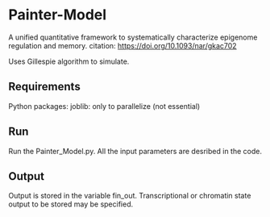 # Painter-Model
A unified quantitative framework to systematically characterize epigenome regulation and memory. citation: https://doi.org/10.1093/nar/gkac702

Uses Gillespie algorithm to simulate.

## Requirements
Python packages: joblib: only to parallelize (not essential)

## Run
Run the Painter_Model.py. All the input parameters are desribed in the code.

 
## Output
Output is stored in the variable fin_out. Transcriptional or chromatin state output to be stored may be specified. 
   
